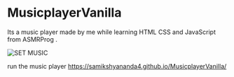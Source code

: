 # MusicplayerVanilla
Its a music player made by me while learning HTML CSS and JavaScript from ASMRProg .

![SET MUSIC](https://github.com/SamikshyaNanda4/MusicplayerVanilla/assets/91324968/f306c0c1-7e63-439a-9f5d-11d908b02509)

run the music player https://samikshyananda4.github.io/MusicplayerVanilla/

